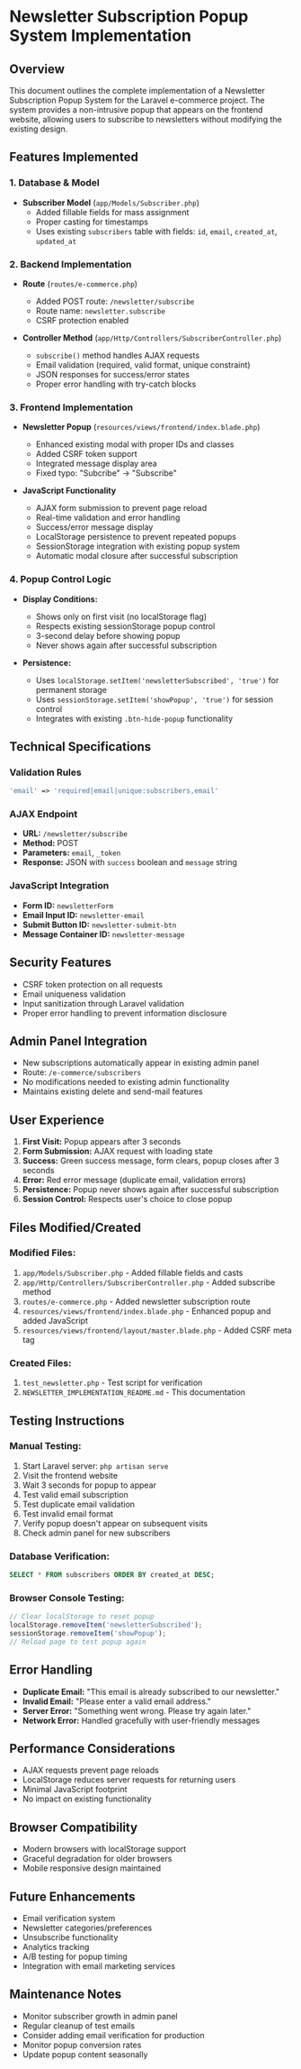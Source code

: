 # Newsletter Subscription Popup System Implementation

## Overview
This document outlines the complete implementation of a Newsletter Subscription Popup System for the Laravel e-commerce project. The system provides a non-intrusive popup that appears on the frontend website, allowing users to subscribe to newsletters without modifying the existing design.

## Features Implemented

### 1. Database & Model
- **Subscriber Model** (`app/Models/Subscriber.php`)
  - Added fillable fields for mass assignment
  - Proper casting for timestamps
  - Uses existing `subscribers` table with fields: `id`, `email`, `created_at`, `updated_at`

### 2. Backend Implementation
- **Route** (`routes/e-commerce.php`)
  - Added POST route: `/newsletter/subscribe`
  - Route name: `newsletter.subscribe`
  - CSRF protection enabled

- **Controller Method** (`app/Http/Controllers/SubscriberController.php`)
  - `subscribe()` method handles AJAX requests
  - Email validation (required, valid format, unique constraint)
  - JSON responses for success/error states
  - Proper error handling with try-catch blocks

### 3. Frontend Implementation
- **Newsletter Popup** (`resources/views/frontend/index.blade.php`)
  - Enhanced existing modal with proper IDs and classes
  - Added CSRF token support
  - Integrated message display area
  - Fixed typo: "Subcribe" → "Subscribe"

- **JavaScript Functionality**
  - AJAX form submission to prevent page reload
  - Real-time validation and error handling
  - Success/error message display
  - LocalStorage persistence to prevent repeated popups
  - SessionStorage integration with existing popup system
  - Automatic modal closure after successful subscription

### 4. Popup Control Logic
- **Display Conditions:**
  - Shows only on first visit (no localStorage flag)
  - Respects existing sessionStorage popup control
  - 3-second delay before showing popup
  - Never shows again after successful subscription

- **Persistence:**
  - Uses `localStorage.setItem('newsletterSubscribed', 'true')` for permanent storage
  - Uses `sessionStorage.setItem('showPopup', 'true')` for session control
  - Integrates with existing `.btn-hide-popup` functionality

## Technical Specifications

### Validation Rules
```php
'email' => 'required|email|unique:subscribers,email'
```

### AJAX Endpoint
- **URL:** `/newsletter/subscribe`
- **Method:** POST
- **Parameters:** `email`, `_token`
- **Response:** JSON with `success` boolean and `message` string

### JavaScript Integration
- **Form ID:** `newsletterForm`
- **Email Input ID:** `newsletter-email`
- **Submit Button ID:** `newsletter-submit-btn`
- **Message Container ID:** `newsletter-message`

## Security Features
- CSRF token protection on all requests
- Email uniqueness validation
- Input sanitization through Laravel validation
- Proper error handling to prevent information disclosure

## Admin Panel Integration
- New subscriptions automatically appear in existing admin panel
- Route: `/e-commerce/subscribers`
- No modifications needed to existing admin functionality
- Maintains existing delete and send-mail features

## User Experience
1. **First Visit:** Popup appears after 3 seconds
2. **Form Submission:** AJAX request with loading state
3. **Success:** Green success message, form clears, popup closes after 3 seconds
4. **Error:** Red error message (duplicate email, validation errors)
5. **Persistence:** Popup never shows again after successful subscription
6. **Session Control:** Respects user's choice to close popup

## Files Modified/Created

### Modified Files:
1. `app/Models/Subscriber.php` - Added fillable fields and casts
2. `app/Http/Controllers/SubscriberController.php` - Added subscribe method
3. `routes/e-commerce.php` - Added newsletter subscription route
4. `resources/views/frontend/index.blade.php` - Enhanced popup and added JavaScript
5. `resources/views/frontend/layout/master.blade.php` - Added CSRF meta tag

### Created Files:
1. `test_newsletter.php` - Test script for verification
2. `NEWSLETTER_IMPLEMENTATION_README.md` - This documentation

## Testing Instructions

### Manual Testing:
1. Start Laravel server: `php artisan serve`
2. Visit the frontend website
3. Wait 3 seconds for popup to appear
4. Test valid email subscription
5. Test duplicate email validation
6. Test invalid email format
7. Verify popup doesn't appear on subsequent visits
8. Check admin panel for new subscribers

### Database Verification:
```sql
SELECT * FROM subscribers ORDER BY created_at DESC;
```

### Browser Console Testing:
```javascript
// Clear localStorage to reset popup
localStorage.removeItem('newsletterSubscribed');
sessionStorage.removeItem('showPopup');
// Reload page to test popup again
```

## Error Handling
- **Duplicate Email:** "This email is already subscribed to our newsletter."
- **Invalid Email:** "Please enter a valid email address."
- **Server Error:** "Something went wrong. Please try again later."
- **Network Error:** Handled gracefully with user-friendly messages

## Performance Considerations
- AJAX requests prevent page reloads
- LocalStorage reduces server requests for returning users
- Minimal JavaScript footprint
- No impact on existing functionality

## Browser Compatibility
- Modern browsers with localStorage support
- Graceful degradation for older browsers
- Mobile responsive design maintained

## Future Enhancements
- Email verification system
- Newsletter categories/preferences
- Unsubscribe functionality
- Analytics tracking
- A/B testing for popup timing
- Integration with email marketing services

## Maintenance Notes
- Monitor subscriber growth in admin panel
- Regular cleanup of test emails
- Consider adding email verification for production
- Monitor popup conversion rates
- Update popup content seasonally
